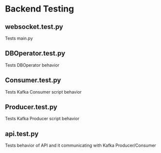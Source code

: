 # Backend Testing
## websocket.test.py
Tests main.py

## DBOperator.test.py
Tests DBOperator behavior

## Consumer.test.py
Tests Kafka Consumer script behavior

## Producer.test.py
Tests Kafka Producer script behavior

## api.test.py
Tests behavior of API and it communicating with Kafka Producer/Consumer

